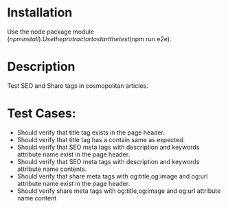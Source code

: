 # Installation

Use the node package module ($npm install).
Use the protractor to start the test ($npm run e2e).

# Description

Test SEO and Share tags in cosmopolitan articles.

# Test Cases:

* Should verify that title tag exists in the page header.
* Should verify that title tag has a contain same as expected.
* Should verify that SEO meta tags with description and keywords attribute name exist in the page header.
* Should verify that SEO meta tags with description and keywords attribute name contents.
* Should verify that share meta tags with og:title,og:image and og:url attribute name exist in the page header.
* Should verify share meta tags with og:title,og:image and og:url attribute name content